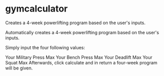 # gymcalculator
Creates a 4-week powerlifting program based on the user's inputs.

Automatically creates a 4-week powerlifting program based on the user's inputs.

Simply input the four following values:

Your Military Press Max
Your Bench Press Max
Your Deadlift Max
Your Squat Max
Afterwards, click calculate and in return a four-week program will be given.
